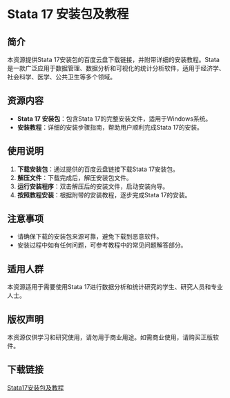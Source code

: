 # Stata 17 安装包及教程

## 简介
本资源提供Stata 17安装包的百度云盘下载链接，并附带详细的安装教程。Stata是一款广泛应用于数据管理、数据分析和可视化的统计分析软件，适用于经济学、社会科学、医学、公共卫生等多个领域。

## 资源内容
- **Stata 17 安装包**：包含Stata 17的完整安装文件，适用于Windows系统。
- **安装教程**：详细的安装步骤指南，帮助用户顺利完成Stata 17的安装。

## 使用说明
1. **下载安装包**：通过提供的百度云盘链接下载Stata 17安装包。
2. **解压文件**：下载完成后，解压安装包文件。
3. **运行安装程序**：双击解压后的安装文件，启动安装向导。
4. **按照教程安装**：根据附带的安装教程，逐步完成Stata 17的安装。

## 注意事项
- 请确保下载的安装包来源可靠，避免下载到恶意软件。
- 安装过程中如有任何问题，可参考教程中的常见问题解答部分。

## 适用人群
本资源适用于需要使用Stata 17进行数据分析和统计研究的学生、研究人员和专业人士。

## 版权声明
本资源仅供学习和研究使用，请勿用于商业用途。如需商业使用，请购买正版软件。

## 下载链接

[Stata17安装包及教程](https://pan.quark.cn/s/1d4df92b854c)
